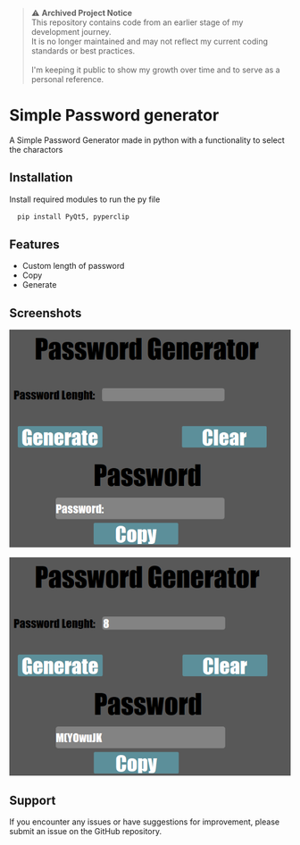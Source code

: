 > ⚠️ **Archived Project Notice**<br>
> This repository contains code from an earlier stage of my development journey.<br>
> It is no longer maintained and may not reflect my current coding standards or best practices.<br>
><br>
> I'm keeping it public to show my growth over time and to serve as a personal reference.


# Simple Password generator

A Simple Password Generator made in python with a functionality to select the charactors


## Installation

Install required modules to run the py file

```bash
  pip install PyQt5, pyperclip
```
    
## Features

- Custom length of password
- Copy
- Generate


## Screenshots

![App Screenshot](https://github.com/Jienniers/Simple-Password-Generator/blob/main/Screenshots/Screenshot.png)

![App Screenshot](https://github.com/Jienniers/Simple-Password-Generator/blob/main/Screenshots/Screenshot2.png)


## Support

If you encounter any issues or have suggestions for improvement, please submit an issue on the GitHub repository.

